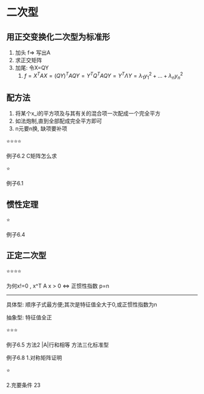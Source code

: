 # 二次型

## 用正交变换化二次型为标准形

1. 加头 f=> 写出A
2. 求正交矩阵
3. 加尾: 令X=QY
   1. $f = X^T A X = (QY)^T A QY = Y^TQ^{T}AQY = Y^T\Lambda Y = \lambda_1y_1{^2}+...+\lambda_n{y_n}^2$

## 配方法

1. 将某个x_i的平方项及与其有关的混合项一次配成一个完全平方
2. 如法炮制,直到全部配成完全平方即可
3. n元要n换, 缺项要补项

⭐⭐⭐⭐

例子6.2 C矩阵怎么求

⭐

例子6.1

## 惯性定理

⭐

例子6.4

## 正定二次型

⭐⭐⭐⭐

为何x!=0 , x^T A x > 0 <=> 正惯性指数 p=n

---

具体型: 顺序子式最方便;其次是特征值全大于0,或正惯性指数为n

抽象型: 特征值全正

⭐⭐⭐

例子6.5 方法2 |A|行和相等 方法三化标准型

例子6.8 1.对称矩阵证明

⭐

2.充要条件 23
